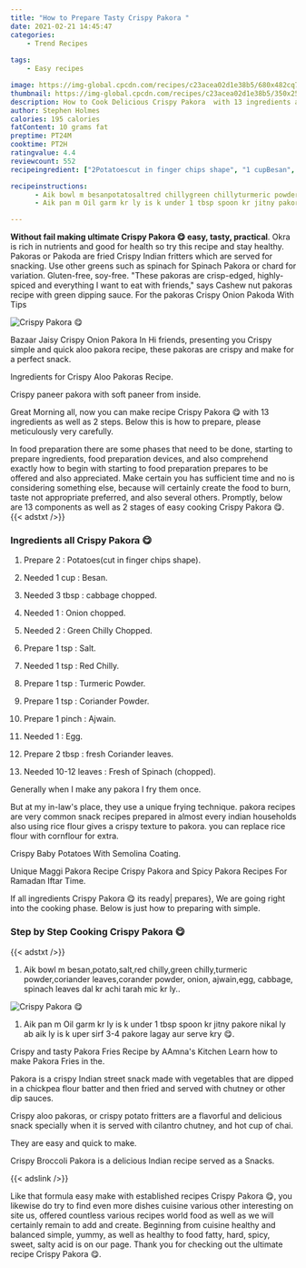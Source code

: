 ```yaml
---
title: "How to Prepare Tasty Crispy Pakora "
date: 2021-02-21 14:45:47
categories:
    - Trend Recipes
    
tags:
    - Easy recipes

image: https://img-global.cpcdn.com/recipes/c23acea02d1e38b5/680x482cq70/crispy-pakora-😋-recipe-main-photo.jpg
thumbnail: https://img-global.cpcdn.com/recipes/c23acea02d1e38b5/350x250cq70/crispy-pakora-😋-recipe-main-photo.jpg
description: How to Cook Delicious Crispy Pakora  with 13 ingredients and 2 stages of easy cooking.
author: Stephen Holmes
calories: 195 calories
fatContent: 10 grams fat
preptime: PT24M
cooktime: PT2H
ratingvalue: 4.4
reviewcount: 552
recipeingredient: ["2Potatoescut in finger chips shape", "1 cupBesan", "3 tbspcabbage chopped", "1Onion chopped", "2Green Chilly Chopped", "1 tspSalt", "1 tspRed Chilly", "1 tspTurmeric Powder", "1 tspCoriander Powder", "1 pinchAjwain", "1Egg", "2 tbspfresh Coriander leaves", "10-12 leavesFresh of Spinach chopped"]

recipeinstructions: 
      - Aik bowl m besanpotatosaltred chillygreen chillyturmeric powdercoriander leavescorander powder onion ajwainegg cabbage spinach leaves dal kr achi tarah mic kr ly 
      - Aik pan m Oil garm kr ly is k under 1 tbsp spoon kr jitny pakore nikal ly ab aik ly is k uper sirf 34 pakore lagay aur serve kry 

---
```




**Without fail making ultimate Crispy Pakora 😋 easy, tasty, practical**. Okra is rich in nutrients and good for health so try this recipe and stay healthy. Pakoras or Pakoda are fried Crispy Indian fritters which are served for snacking. Use other greens such as spinach for Spinach Pakora or chard for variation. Gluten-free, soy-free. &#34;These pakoras are crisp-edged, highly-spiced and everything I want to eat with friends,&#34; says Cashew nut pakoras recipe with green dipping sauce. For the pakoras Crispy Onion Pakoda With Tips


![Crispy Pakora 😋](https://img-global.cpcdn.com/recipes/c23acea02d1e38b5/680x482cq70/crispy-pakora-😋-recipe-main-photo.jpg "Crispy Pakora 😋")



Bazaar Jaisy Crispy Onion Pakora In Hi friends, presenting you Crispy simple and quick aloo pakora recipe, these pakoras are crispy and make for a perfect snack.

Ingredients for Crispy Aloo Pakoras Recipe.

Crispy paneer pakora with soft paneer from inside.


Great Morning all, now you can make recipe Crispy Pakora 😋 with 13 ingredients as well as 2 steps. Below this is how to prepare, please meticulously very carefully.

In food preparation there are some phases that need to be done, starting to prepare ingredients, food preparation devices, and also comprehend exactly how to begin with starting to food preparation prepares to be offered and also appreciated. Make certain you has sufficient time and no is considering something else, because will certainly create the food to burn, taste not appropriate preferred, and also several others. Promptly, below are 13 components as well as 2 stages of easy cooking Crispy Pakora 😋.
{{< adstxt />}}

### Ingredients all Crispy Pakora 😋


1. Prepare 2 : Potatoes(cut in finger chips shape).

1. Needed 1 cup : Besan.

1. Needed 3 tbsp : cabbage chopped.

1. Needed 1 : Onion chopped.

1. Needed 2 : Green Chilly Chopped.

1. Prepare 1 tsp : Salt.

1. Needed 1 tsp : Red Chilly.

1. Prepare 1 tsp : Turmeric Powder.

1. Prepare 1 tsp : Coriander Powder.

1. Prepare 1 pinch : Ajwain.

1. Needed 1 : Egg.

1. Prepare 2 tbsp : fresh Coriander leaves.

1. Needed 10-12 leaves : Fresh of Spinach (chopped).


Generally when I make any pakora I fry them once.

But at my in-law&#39;s place, they use a unique frying technique. pakora recipes are very common snack recipes prepared in almost every indian households also using rice flour gives a crispy texture to pakora. you can replace rice flour with cornflour for extra.

Crispy Baby Potatoes With Semolina Coating.

Unique Maggi Pakora Recipe Crispy Pakora and Spicy Pakora Recipes For Ramadan Iftar Time.


If all ingredients Crispy Pakora 😋 its ready| prepares}, We are going right into the cooking phase. Below is just how to preparing with simple.

### Step by Step Cooking Crispy Pakora 😋

{{< adstxt />}}


1. Aik bowl m besan,potato,salt,red chilly,green chilly,turmeric powder,coriander leaves,corander powder, onion, ajwain,egg, cabbage, spinach leaves dal kr achi tarah mic kr ly..



![Crispy Pakora 😋](https://img-global.cpcdn.com/steps/89be2c62d184dd3b/160x128cq70/crispy-pakora-😋-recipe-step-1-photo.jpg" "Crispy Pakora 😋")



1. Aik pan m Oil garm kr ly is k under 1 tbsp spoon kr jitny pakore nikal ly ab aik ly is k uper sirf 3-4 pakore lagay aur serve kry 😋.




Crispy and tasty Pakora Fries Recipe by AAmna&#39;s Kitchen Learn how to make Pakora Fries in the.

Pakora is a crispy Indian street snack made with vegetables that are dipped in a chickpea flour batter and then fried and served with chutney or other dip sauces.

Crispy aloo pakoras, or crispy potato fritters are a flavorful and delicious snack specially when it is served with cilantro chutney, and hot cup of chai.

They are easy and quick to make.

Crispy Broccoli Pakora is a delicious Indian recipe served as a Snacks.


{{< adslink />}}

Like that formula easy make with established recipes Crispy Pakora 😋, you likewise do try to find even more dishes cuisine various other interesting on site us, offered countless various recipes world food as well as we will certainly remain to add and create. Beginning from cuisine healthy and balanced simple, yummy, as well as healthy to food fatty, hard, spicy, sweet, salty acid is on our page. Thank you for checking out the ultimate recipe Crispy Pakora 😋.
